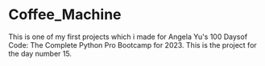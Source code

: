 # Coffee_Machine
This is one of my first projects which i made for Angela Yu's 100 Daysof Code: The Complete Python Pro Bootcamp for 2023.
This is the project for the day number 15.
